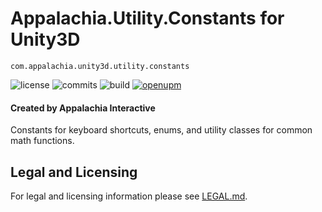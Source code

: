 # Appalachia.Utility.Constants for Unity3D

`com.appalachia.unity3d.utility.constants`

![license](https://img.shields.io/github/license/AppalachiaInteractive/com.appalachia.unity3d.utility.constants?)
![commits](https://img.shields.io/github/commit-activity/m/AppalachiaInteractive/com.appalachia.unity3d.utility.constants?)
![build](https://img.shields.io/github/workflow/status/AppalachiaInteractive/com.appalachia.unity3d.utility.constants/CI)
[![openupm](https://img.shields.io/npm/v/com.appalachia.unity3d.utility.constants?label=openupm&registry_uri=https://package.openupm.com)](https://openupm.com/packages/com.appalachia.unity3d.utility.constants?/)

#### Created by Appalachia Interactive

Constants for keyboard shortcuts, enums, and utility classes for common math functions.

## Legal and Licensing
For legal and licensing information please see [LEGAL.md](./LEGAL.md).
